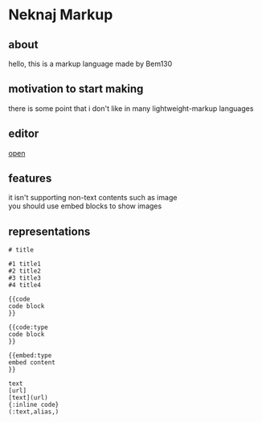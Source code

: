 # Neknaj Markup
## about
hello, this is a markup language made by Bem130  
## motivation to start making
there is some point that i don't like in many lightweight-markup languages  
## editor
[open](https://bem130.github.io/markup/editor)
## features
it isn't supporting non-text contents such as image  
you should use embed blocks to show images  
## representations
````nm
# title

#1 title1
#2 title2
#3 title3
#4 title4

{{code
code block
}}

{{code:type
code block
}}

{{embed:type
embed content
}}

text
[url]
[text](url)
{:inline code}
(:text,alias,)

````